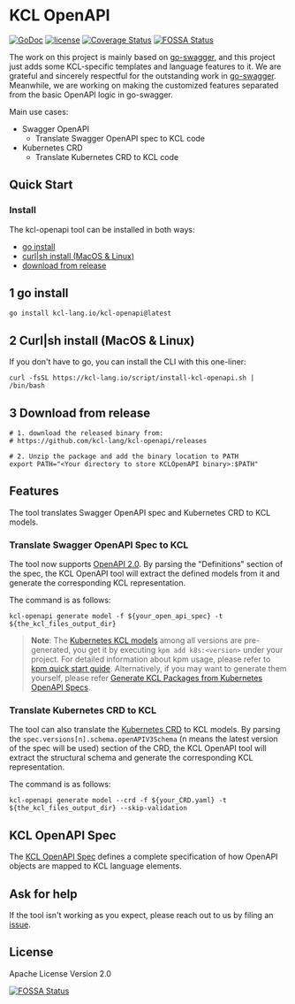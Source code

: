 # KCL OpenAPI

[![GoDoc](https://godoc.org/github.com/kcl-lang/kcl-openapi?status.svg)](https://pkg.go.dev/kcl-lang.io/kcl-openapi)
[![license](https://img.shields.io/github/license/kcl-lang/kcl-openapi.svg)](https://github.com/kcl-lang/kcl-openapi/blob/master/LICENSE)
[![Coverage Status](https://coveralls.io/repos/github/kcl-lang/kcl-openapi/badge.svg)](https://coveralls.io/github/kcl-lang/kcl-openapi)
[![FOSSA Status](https://app.fossa.com/api/projects/git%2Bgithub.com%2Fkcl-lang%2Fkcl-openapi.svg?type=shield)](https://app.fossa.com/projects/git%2Bgithub.com%2Fkcl-lang%2Fkcl-openapi?ref=badge_shield)

The work on this project is mainly based on [go-swagger](https://github.com/go-swagger/go-swagger), and this project just adds some
KCL-specific templates and language features to it. We are grateful and sincerely respectful for the outstanding work
in [go-swagger](https://github.com/go-swagger/go-swagger). Meanwhile, we are working on making the customized features separated from the
basic OpenAPI logic in go-swagger.

Main use cases:

+ Swagger OpenAPI
    + Translate Swagger OpenAPI spec to KCL code
+ Kubernetes CRD
    + Translate Kubernetes CRD to KCL code

## Quick Start

### Install

The kcl-openapi tool can be installed in both ways: 

- [go install](#1-go-install)
- [curl|sh install (MacOS & Linux)](#2-curlsh-install-macos--linux)
- [download from release](#3-download-from-release)

## 1 go install

  ```shell
  go install kcl-lang.io/kcl-openapi@latest
  ```

## 2 Curl|sh install (MacOS & Linux)

If you don't have to go, you can install the CLI with this one-liner:

  ```shell
  curl -fsSL https://kcl-lang.io/script/install-kcl-openapi.sh | /bin/bash
  ```

## 3 Download from release

  ```shell
  # 1. download the released binary from:
  # https://github.com/kcl-lang/kcl-openapi/releases

  # 2. Unzip the package and add the binary location to PATH
  export PATH="<Your directory to store KCLOpenAPI binary>:$PATH"
  ```

## Features

The tool translates Swagger OpenAPI spec and Kubernetes CRD to KCL models.

### Translate Swagger OpenAPI Spec to KCL

The tool now supports [OpenAPI 2.0](https://swagger.io/specification/v2/). By parsing the "Definitions" section of the spec, the KCL OpenAPI
tool will extract the defined models from it and generate the corresponding KCL representation.

The command is as follows:

  ```shell
  kcl-openapi generate model -f ${your_open_api_spec} -t ${the_kcl_files_output_dir}
  ```

> **Note**: The [Kubernetes KCL models](https://github.com/orgs/KusionStack/packages/container/package/k8s) among all versions are pre-generated, you get it by executing `kpm add k8s:<version>` under your project. For detailed information about kpm usage, please refer to [kpm quick start guide](https://github.com/kcl-lang/kpm#quick-start).
Alternatively, if you may want to generate them yourself, please refer [Generate KCL Packages from Kubernetes OpenAPI Specs](./docs/generate_from_k8s_spec.md).

### Translate Kubernetes CRD to KCL

The tool can also translate
the [Kubernetes CRD](https://kubernetes.io/docs/tasks/extend-kubernetes/custom-resources/custom-resource-definitions/) to KCL models.
By parsing the `spec.versions[n].schema.openAPIV3Schema` (n means the latest version of the spec will be used) section of the CRD, the KCL
OpenAPI tool will extract the structural schema and generate the corresponding KCL representation.

The command is as follows:

  ```shell
  kcl-openapi generate model --crd -f ${your_CRD.yaml} -t ${the_kcl_files_output_dir} --skip-validation
  ```

## KCL OpenAPI Spec

The [KCL OpenAPI Spec](https://kcl-lang.io/docs/reference/cli/openapi/spec) defines a complete specification of how OpenAPI objects are mapped to KCL language elements.

## Ask for help

If the tool isn't working as you expect, please reach out to us by filing an [issue](https://github.com/kcl-lang/kcl-openapi/issues).

## License

Apache License Version 2.0

[![FOSSA Status](https://app.fossa.com/api/projects/git%2Bgithub.com%2Fkcl-lang%2Fkcl-openapi.svg?type=large)](https://app.fossa.com/projects/git%2Bgithub.com%2Fkcl-lang%2Fkcl-openapi?ref=badge_large)

